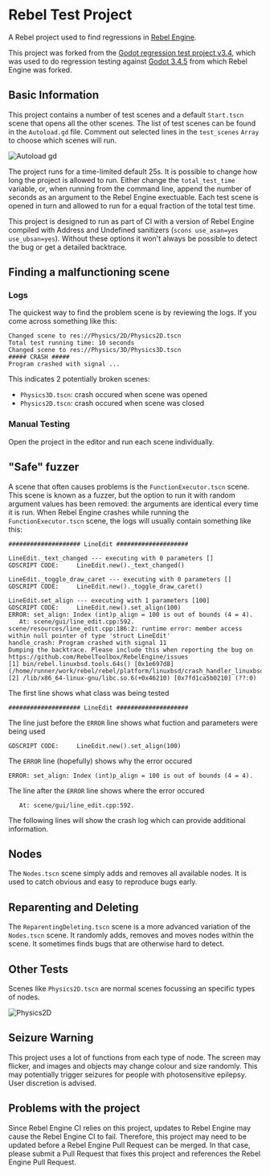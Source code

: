 # Rebel Test Project
A Rebel project used to find regressions in [Rebel Engine](https://github.com/RebelToolbox/RebelEngine).

This project was forked from the [Godot regression test project v3.4](https://github.com/godotengine/regression-test-project/tree/3.4), which was used to do regression testing against [Godot 3.4.5](https://github.com/godotengine/godot/tree/3.4.5-stable) from which Rebel Engine was forked.

## Basic Information
This project contains a number of test scenes and a default `Start.tscn` scene that opens all the other scenes. The list of test scenes can be found in the `Autoload.gd` file. Comment out selected lines in the `test_scenes` `Array` to choose which scenes will run.

![Autoload gd](https://github.com/RebelToolbox/RebelTestProject/assets/9253928/30ad7475-cacf-4388-975a-a53e8133a75b)

The project runs for a time-limited default 25s. It is possible to change how long the project is allowed to run. Either change the `total_test_time` variable, or, when running from the command line, append the number of seconds as an argument to the Rebel Engine exectuable. Each test scene is opened in turn and allowed to run for a equal fraction of the total test time.

This project is designed to run as part of CI with a version of Rebel Engine compiled with Address and Undefined sanitizers (`scons use_asan=yes use_ubsan=yes`). Without these options it won't always be possible to detect the bug or get a detailed backtrace.

## Finding a malfunctioning scene

### Logs
The quickest way to find the problem scene is by reviewing the logs. If you come across something like this:
```
Changed scene to res://Physics/2D/Physics2D.tscn
Total test running time: 10 seconds
Changed scene to res://Physics/3D/Physics3D.tscn
##### CRASH #####
Program crashed with signal ...
```
This indicates 2 potentially broken scenes:
- `Physics3D.tscn`: crash occured when scene was opened
- `Physics2D.tscn`: crash occured when scene was closed

### Manual Testing
Open the project in the editor and run each scene individually.

## "Safe" fuzzer
A scene that often causes problems is the `FunctionExecutor.tscn` scene. This scene is known as a fuzzer, but the option to run it with random argument values has been removed: the arguments are identical every time it is run. When Rebel Engine crashes while running the `FunctionExecutor.tscn` scene, the logs will usually contain something like this:
```
#################### LineEdit ####################

LineEdit._text_changed --- executing with 0 parameters []
GDSCRIPT CODE:     LineEdit.new()._text_changed()

LineEdit._toggle_draw_caret --- executing with 0 parameters []
GDSCRIPT CODE:     LineEdit.new()._toggle_draw_caret()

LineEdit.set_align --- executing with 1 parameters [100]
GDSCRIPT CODE:     LineEdit.new().set_align(100)
ERROR: set_align: Index (int)p_align = 100 is out of bounds (4 = 4).
   At: scene/gui/line_edit.cpp:592.
scene/resources/line_edit.cpp:186:2: runtime error: member access within null pointer of type 'struct LineEdit'
handle_crash: Program crashed with signal 11
Dumping the backtrace. Please include this when reporting the bug on https://github.com/RebelToolbox/RebelEngine/issues
[1] bin/rebel.linuxbsd.tools.64s() [0x1e697d8] (/home/runner/work/rebel/rebel/platform/linuxbsd/crash_handler_linuxbsd.cpp:54)
[2] /lib/x86_64-linux-gnu/libc.so.6(+0x46210) [0x7fd1ca5b0210] (??:0)
```
The first line shows what class was being tested
```
#################### LineEdit ####################
```
The line just before the `ERROR` line shows what fuction and parameters were being used
```
GDSCRIPT CODE:     LineEdit.new().set_align(100)
```
The `ERROR` line (hopefully) shows why the error occured
```
ERROR: set_align: Index (int)p_align = 100 is out of bounds (4 = 4).
```
The line after the `ERROR` line shows where the error occured
```
   At: scene/gui/line_edit.cpp:592.
```
The following lines will show the crash log which can provide additional information.

## Nodes
The `Nodes.tscn` scene simply adds and removes all available nodes.
It is used to catch obvious and easy to reproduce bugs early.

## Reparenting and Deleting
The `ReparentingDeleting.tscn` scene is a more advanced variation of the `Nodes.tscn` scene. It randomly adds, removes and moves nodes within the scene. It sometimes finds bugs that are otherwise hard to detect.

## Other Tests
Scenes like `Physics2D.tscn` are normal scenes focussing an specific types of nodes.

![Physics2D](https://github.com/RebelToolbox/RebelTestProject/assets/9253928/df8c0d2a-fec4-4355-aeab-05a07d31e4ed)

## Seizure Warning
This project uses a lot of functions from each type of node. The screen may flicker, and images and objects may change colour and size randomly. This may potentially trigger seizures for people with photosensitive epilepsy. User discretion is advised.

## Problems with the project
Since Rebel Engine CI relies on this project, updates to Rebel Engine may cause the Rebel Engine CI to fail. Therefore, this project may need to be updated before a Rebel Engine Pull Request can be merged. In that case, please submit a Pull Request that fixes this project and references the Rebel Engine Pull Request.
